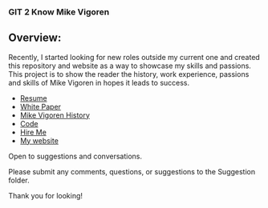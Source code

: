 ### GIT 2 Know Mike Vigoren

## Overview:
Recently, I started looking for new roles outside my current one and created this repository and website as a way to showcase my skills and passions.  This project is to show the reader the history, work experience, passions and skills of Mike Vigoren in hopes it leads to success.



*  [Resume](https://github.com/mvigoren34/GIT_2_Know_Mike_Vigoren/blob/main/Resume/Mike%20Vigoren%20Resume.pdf)
*  [White Paper](https://github.com/mvigoren34/GIT_2_Know_Mike_Vigoren/blob/main/MJV_WhitePaper/MJV_WhitePaper.pdf)
*  [Mike Vigoren History](https://github.com/mvigoren34/GIT_2_Know_Mike_Vigoren/blob/main/MJV_PersonalHistory/Git_to_know_MJV.pdf)
*  [Code](https://github.com/mvigoren34/GIT_2_Know_Mike_Vigoren/blob/main/Code/mjv_code.ipynb)
* [Hire Me](https://youtu.be/fuRcC_TwNm4)
* [My website](https://mikevigoren.com/)

Open to suggestions and conversations.

Please submit any comments, questions, or suggestions to the Suggestion folder.

Thank you for looking!


